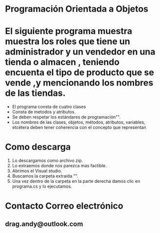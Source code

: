 # Programación Orientada a Objetos 

<h1>  El siguiente programa muestra muestra  los roles que tiene un administrador  y un vendedor en una tienda o almacen , teniendo encuenta el tipo de producto  que se vende ,y mencionando los nombres de las tiendas. </h1>
 
  <ul> 
<li> El programa   consta de cuatro clases</li> 
<li>Consta  de metodos y atributos.</li> 
<li>Se deben respetar los estándares de programación"".</li> 
<li>Los nombres de las clases, objetos, métodos, atributos, variables, etcétera deben tener coherencia con el concepto que representan</li> 
  </ul> 
 
 
 
 # Como descarga 
 <ol> 
<li> Lo descargamos como archivo zip.</li> 
<li>Lo extraemos donde nos parezca mas factible.</li> 
<li>Abrimos el Visual studio.</li> 
<li>Buscamos la carpeta extraida "".</li> 
<li>Una vez dentro de la carpeta en la parte derecha damos clic en programa.cs y lo ejecutamos.</li> 
  </ol> 
  
  # Contacto Correo electrónico
  
  <h2>  drag.andy@outlook.com</h2>
